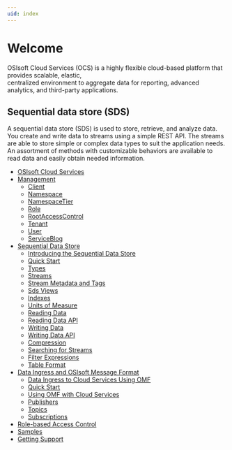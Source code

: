 ```yaml
---
uid: index
---
```


Welcome
=======

OSIsoft Cloud Services (OCS) is a highly flexible cloud-based platform that provides scalable, elastic,  
centralized environment to aggregate data for reporting, advanced analytics, and third-party applications.

Sequential data store (SDS)
---------------------------

A sequential data store (SDS) is used to store, retrieve, and analyze data. You create and write data
to streams using a simple REST API. The streams are able to store simple or
complex data types to suit the application needs. An assortment of
methods with customizable behaviors are available to read data and
easily obtain needed information.


   - [OSIsoft Cloud Services](xref:osisoftCloudServices)
   - [Management](xref:ManagementOverview)
     - [Client](xref:AccountClientRole)
     - [Namespace](xref:AccountNamespace)
     - [NamespaceTier](xref:AccountNamespaceTier)
     - [Role](xref:AccountRole)
     - [RootAccessControl](xref:AccountRootAccessControl)
     - [Tenant](xref:AccountTenant)
     - [User](xref:AccountUserRole)
     - [ServiceBlog](xref:AccountServiceBlog)
   - [Sequential Data Store](xref:sds)
     - [Introducing the Sequential Data Store](xref:sdsIntroduction)
     - [Quick Start](xref:sdsQuickStart)
     - [Types](xref:sdsTypes)
     - [Streams](xref:sdsStreams)
     - [Stream Metadata and Tags](xref:sdsStreamExtra)
     - [Sds Views](xref:sdsViews)
     - [Indexes](xref:sdsIndexes)
     - [Units of Measure](xref:unitsOfMeasure)
     - [Reading Data](xref:sdsReadingData)
     - [Reading Data API](xref:sdsReadingDataApi)
     - [Writing Data](xref:sdsWritingData)
     - [Writing Data API](xref:sdsWritingDataApi)
     - [Compression](xref:sdsCompression)
     - [Searching for Streams](xref:sdsSearching)
     - [Filter Expressions](xref:sdsFilterExpressions)
     - [Table Format](xref:sdsTableFormat)
   - [Data Ingress and OSIsoft Message Format](xref:dataIngress)
     - [Data Ingress to Cloud Services Using OMF](xref:omfIngressToOCS)
     - [Quick Start](xref:sdsQuickStart)
     - [Using OMF with Cloud Services](xref:omfIngressSpecification)
     - [Publishers](xref:omfIngressPublishers)
     - [Topics](xref:omfIngressTopics)
     - [Subscriptions](xref:omfIngressSubsctriptions)
   - [Role-based Access Control](xref:accessControl)
   - [Samples](xref:samples)
   - [Getting Support](xref:support)

